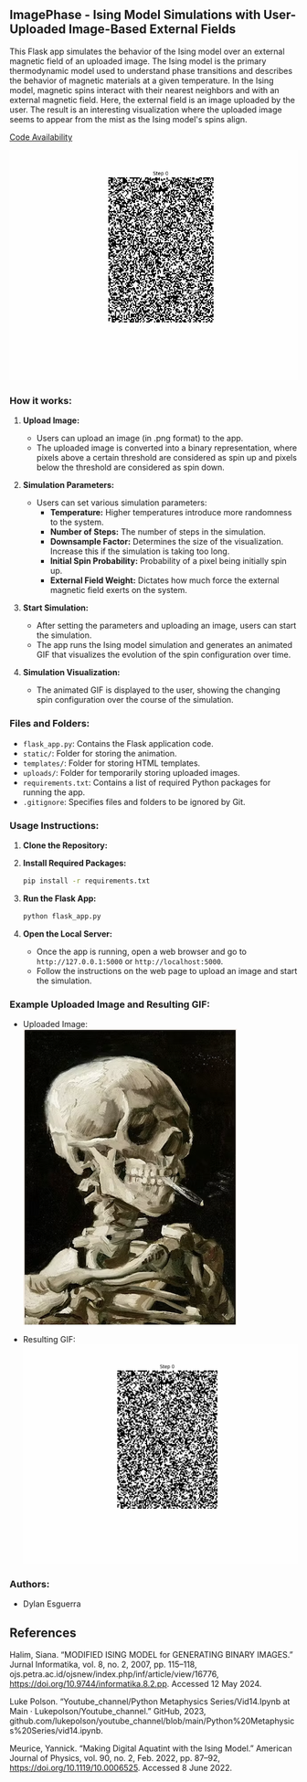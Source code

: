 ## ImagePhase - Ising Model Simulations with User-Uploaded Image-Based External Fields

This Flask app simulates the behavior of the Ising model over an external magnetic field of an uploaded image. The Ising model is the primary thermodynamic model used to understand phase transitions and describes the behavior of magnetic materials at a given temperature. In the Ising model, magnetic spins interact with their nearest neighbors and with an external magnetic field. Here, the external field is an image uploaded by the user. The result is an interesting visualization where the uploaded image seems to appear from the mist as the Ising model's spins align.

[Code Availability](https://github.com/DylanEsguerra/ImagePhase)


![Van Gogh Animation](static/vg_animation.gif)

### How it works:

1. **Upload Image:**
   - Users can upload an image (in .png format) to the app.
   - The uploaded image is converted into a binary representation, where pixels above a certain threshold are considered as spin up and pixels below the threshold are considered as spin down.

2. **Simulation Parameters:**
   - Users can set various simulation parameters:
     - **Temperature:** Higher temperatures introduce more randomness to the system.
     - **Number of Steps:** The number of steps in the simulation.
     - **Downsample Factor:** Determines the size of the visualization. Increase this if the simulation is taking too long.
     - **Initial Spin Probability:** Probability of a pixel being initially spin up.
     - **External Field Weight:** Dictates how much force the external magnetic field exerts on the system.

3. **Start Simulation:**
   - After setting the parameters and uploading an image, users can start the simulation.
   - The app runs the Ising model simulation and generates an animated GIF that visualizes the evolution of the spin configuration over time.

4. **Simulation Visualization:**
   - The animated GIF is displayed to the user, showing the changing spin configuration over the course of the simulation.

### Files and Folders:
- `flask_app.py`: Contains the Flask application code.
- `static/`: Folder for storing the animation.
- `templates/`: Folder for storing HTML templates.
- `uploads/`: Folder for temporarily storing uploaded images.
- `requirements.txt`: Contains a list of required Python packages for running the app.
- `.gitignore`: Specifies files and folders to be ignored by Git.


### Usage Instructions:

1. **Clone the Repository:**
  
   
2. **Install Required Packages:**
   ```bash
   pip install -r requirements.txt
   ```

3. **Run the Flask App:**
   ```bash
   python flask_app.py
   ```

4. **Open the Local Server:**
   - Once the app is running, open a web browser and go to `http://127.0.0.1:5000` or `http://localhost:5000`.
   - Follow the instructions on the web page to upload an image and start the simulation.

### Example Uploaded Image and Resulting GIF:

- Uploaded Image: ![Van Gogh PNG](uploads/van_gogh.png)

- Resulting GIF: ![Van Gogh Animation](static/vg_animation.gif)

### Authors:
- Dylan Esguerra

## References

Halim, Siana. “MODIFIED ISING MODEL for GENERATING BINARY IMAGES.” Jurnal Informatika, vol. 8, no. 2, 2007, pp. 115–118, ojs.petra.ac.id/ojsnew/index.php/inf/article/view/16776, https://doi.org/10.9744/informatika.8.2.pp. Accessed 12 May 2024.

Luke Polson. “Youtube_channel/Python Metaphysics Series/Vid14.Ipynb at Main · Lukepolson/Youtube_channel.” GitHub, 2023, github.com/lukepolson/youtube_channel/blob/main/Python%20Metaphysics%20Series/vid14.ipynb.

Meurice, Yannick. “Making Digital Aquatint with the Ising Model.” American Journal of Physics, vol. 90, no. 2, Feb. 2022, pp. 87–92, https://doi.org/10.1119/10.0006525. Accessed 8 June 2022.
